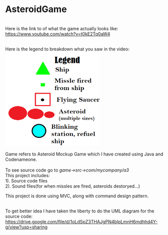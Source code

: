 # AsteroidGame

<br>Here is the link to of what the game actually looks like:
https://www.youtube.com/watch?v=t0kE2Tq0aW4

<br> Here is the legend to breakdown what you saw in the video:
<img src="https://github.com/link05/AsteroidGame/blob/master/legend.PNG" width="300" height="300">

Game refers to Asteroid Mockup Game which I have created using Java and Codenameone.
<br><br>To see source code go to <em>game->src->com/mycompany/a3</em>
<br>This project includes:<br>
    1). Source code files<br>
    2). Sound files(for when missles are fired, asteroids destoryed...)<br>
    
This project is done using MVC, along with command design pattern.
<br><br>

To get better idea I have taken the liberty to do the UML diagram for the source code:
https://drive.google.com/file/d/1oLdSpZ3THAJgPN4blpLmnH6mdhhd4Y-g/view?usp=sharing




  
      
